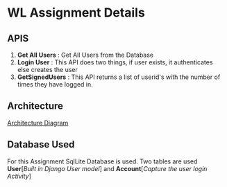 # WL Assignment Details

## APIS

 1. **Get All Users** : Get All Users from the Database
 2. **Login User** : This API does two things, if user exists, it authenticates else creates the user
 3. **GetSignedUsers** : This API returns a list of userid's with the number of times they have logged in.

## Architecture

[Architecture Diagram](https://app.diagrams.net/#Hyogeetagup/WL_Assignment/main/wl_assignment.drawio)

## Database Used

For this Assignment SqlLite Database is used. Two tables are used **User**[*Built in Django User model*] and **Account**[*Capture the user login Activity*]